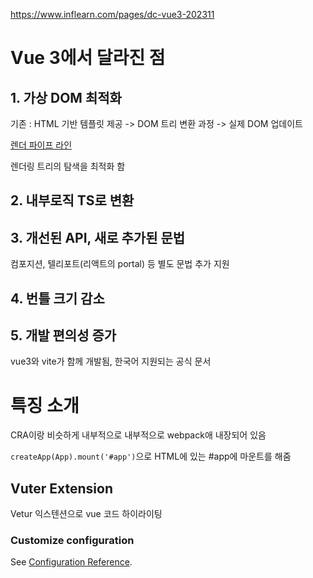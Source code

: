 https://www.inflearn.com/pages/dc-vue3-202311

# Vue 3에서 달라진 점

## 1. 가상 DOM 최적화

기존 : HTML 기반 템플릿 제공 -> DOM 트리 변환 과정 -> 실제 DOM 업데이트

[렌더 파이프 라인](https://ko.vuejs.org/guide/extras/rendering-mechanism#render-pipeline)

렌더링 트리의 탐색을 최적화 함

## 2. 내부로직 TS로 변환

## 3. 개선된 API, 새로 추가된 문법

컴포지션, 텔리포트(리액트의 portal) 등 별도 문법 추가 지원

## 4. 번틀 크기 감소

## 5. 개발 편의성 증가

vue3와 vite가 함께 개발됨, 한국어 지원되는 공식 문서

# 특징 소개

CRA이랑 비슷하게 내부적으로 내부적으로 webpack애 내장되어 있음

`createApp(App).mount('#app')`으로 HTML에 있는 #app에 마운트를 해줌

## Vuter Extension

Vetur 익스텐션으로 vue 코드 하이라이팅

### Customize configuration

See [Configuration Reference](https://cli.vuejs.org/config/).

